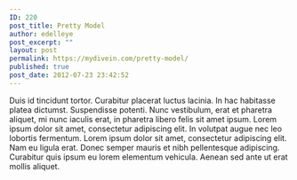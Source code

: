 ```yaml
---
ID: 220
post_title: Pretty Model
author: edelleye
post_excerpt: ""
layout: post
permalink: https://mydivein.com/pretty-model/
published: true
post_date: 2012-07-23 23:42:52
---
```

Duis id tincidunt tortor. Curabitur placerat luctus lacinia. In hac habitasse platea dictumst. Suspendisse potenti. Nunc vestibulum, erat et pharetra aliquet, mi nunc iaculis erat, in pharetra libero felis sit amet ipsum. Lorem ipsum dolor sit amet, consectetur adipiscing elit. In volutpat augue nec leo lobortis fermentum. Lorem ipsum dolor sit amet, consectetur adipiscing elit. Nam eu ligula erat. Donec semper mauris et nibh pellentesque adipiscing. Curabitur quis ipsum eu lorem elementum vehicula. Aenean sed ante ut erat mollis aliquet.